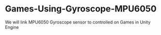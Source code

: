 # Games-Using-Gyroscope-MPU6050
We will link MPU6050 Gyroscope sensor to controlled on Games in Unity Engine

